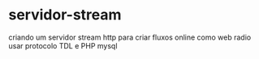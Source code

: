 # servidor-stream
criando um servidor stream http para criar fluxos online como web radio usar protocolo TDL e PHP mysql
